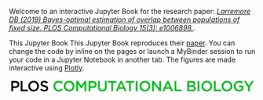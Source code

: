 Welcome to an interactive Jupyter Book for the research paper: [_Larremore DB (2019) Bayes-optimal estimation of overlap between populations of fixed size. PLOS Computational Biology 15(3): e1006898._](https://journals.plos.org/ploscompbiol/article?id=10.1371/journal.pcbi.1006898).


This Jupyter Book This Jupyter Book reproduces their [paper](https://github.com/dblarremore/BayesianRepertoireOverlap/). You can change the code by inline on the pages or launch a MyBinder session to run your code in a Jupyter Notebook in another tab. The figures are made interactive using [Plotly](https://plotly.com).


<img src="../images/plos.png" style="width:auto ;height:auto;"  align="center">
